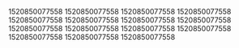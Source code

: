 1520850077558
1520850077558
1520850077558
1520850077558
1520850077558
1520850077558
1520850077558
1520850077558
1520850077558
1520850077558
1520850077558
1520850077558
1520850077558
1520850077558
1520850077558